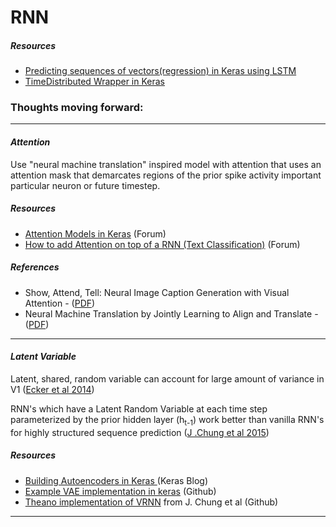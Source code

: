 # RNN

##### Resources
- [Predicting sequences of vectors(regression) in Keras using LSTM](http://danielhnyk.cz/predicting-sequences-vectors-keras-using-rnn-lstm/)
- [TimeDistributed Wrapper in Keras](https://github.com/fchollet/keras/blob/master/keras/layers/wrappers.py#L45)
### Thoughts moving forward:
---


#### _Attention_
Use "neural machine translation" inspired model with attention that uses an attention mask that demarcates regions of the prior spike activity important particular neuron or future timestep.

##### Resources
- [Attention Models in Keras](https://github.com/fchollet/keras/issues/2067) (Forum)
- [How to add Attention on top of a RNN (Text Classification)](https://github.com/fchollet/keras/issues/4962) (Forum)

##### References
- Show, Attend, Tell: Neural Image Caption Generation with Visual Attention - ([PDF](https://arxiv.org/pdf/1502.03044))
- Neural Machine Translation by Jointly Learning to Align and Translate - ([PDF](https://arxiv.org/pdf/1409.0473))

---


#### _Latent Variable_
Latent, shared, random variable can account for large amount of variance in V1 ([Ecker et al 2014](http://www.cell.com/neuron/abstract/S0896-6273(14)00104-4))

RNN's which have a Latent Random Variable at each time step parameterized by the prior hidden layer (h<sub>t-1</sub>) work better than vanilla RNN's for highly structured sequence prediction ([J .Chung et al 2015](https://arxiv.org/abs/1506.02216))


##### Resources
- [ Building Autoencoders in Keras ](https://blog.keras.io/building-autoencoders-in-keras.html) (Keras Blog)
- [Example VAE implementation in keras](https://github.com/fchollet/keras/blob/master/examples/variational_autoencoder.py) (Github)
- [Theano implementation of VRNN](https://github.com/jych/nips2015_vrnn) from J. Chung et al (Github)
---
